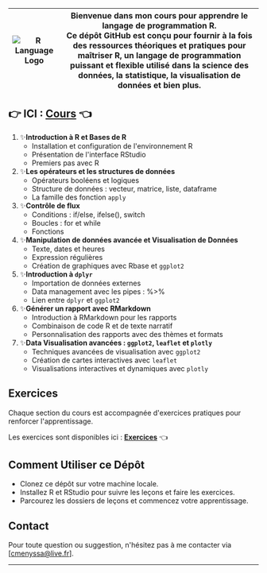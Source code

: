 | ![R Language Logo](https://upload.wikimedia.org/wikipedia/commons/thumb/1/1b/R_logo.svg/724px-R_logo.svg.png) | **Bienvenue dans mon cours pour apprendre le langage de programmation R.**<br>Ce dépôt GitHub est conçu pour fournir à la fois des ressources théoriques et pratiques pour maîtriser R, un langage de programmation puissant et flexible utilisé dans la science des données, la statistique, la visualisation de données et bien plus. |
| --- | --- |

## 👉 ICI : [Cours](https://universdesdonnees.github.io/R-Introduction/cours/Cours.html) 👈

1. ✨**Introduction à R et Bases de R** 
   - Installation et configuration de l'environnement R
   - Présentation de l'interface RStudio
   - Premiers pas avec R
2. ✨**Les opérateurs et les structures de données** 
   - Opérateurs booléens et logiques 
   - Structure de données : vecteur, matrice, liste, dataframe
   - La famille des fonction  `apply` 
3. ✨**Contrôle de flux** 
   - Conditions : if/else, ifelse(), switch
   - Boucles : for et while
   - Fonctions 
4. ✨**Manipulation de données avancée et Visualisation de Données** 
   - Texte, dates et heures
   - Expression régulières
   - Création de graphiques avec Rbase et `ggplot2` 
5. ✨**Introduction à `dplyr`** 
   - Importation de données externes 
   - Data management avec les pipes : %>%
   - Lien entre `dplyr` et `ggplot2` 
6. ✨**Générer un rapport avec RMarkdown** 
   - Introduction à RMarkdown pour les rapports
   - Combinaison de code R et de texte narratif
   - Personnalisation des rapports avec des thèmes et formats 
7. ✨**Data Visualisation avancées : `ggplot2`, `leaflet` et `plotly`**
   - Techniques avancées de visualisation avec `ggplot2`
   - Création de cartes interactives avec `leaflet`
   - Visualisations interactives et dynamiques avec `plotly`

## Exercices

Chaque section du cours est accompagnée d'exercices pratiques pour renforcer l'apprentissage. 

Les exercices sont disponibles ici : **[Exercices](https://github.com/universdesdonnees/R-Introduction/tree/main/exercices)** 👈

## Comment Utiliser ce Dépôt

- Clonez ce dépôt sur votre machine locale.
- Installez R et RStudio pour suivre les leçons et faire les exercices.
- Parcourez les dossiers de leçons et commencez votre apprentissage.

## Contact
Pour toute question ou suggestion, n'hésitez pas à me contacter via [cmenyssa@live.fr].

---

